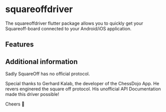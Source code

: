 # squareoffdriver

The squareoffdriver flutter package allows you to quickly get your Squareoff-board connected
to your Android/iOS application.

## Features


## Additional information

Sadly SquareOff has no official protocol.

Special thanks to Gerhard Kalab, the developer of the ChessDojo App.
He revers enginered the square off protocol. His unofficial API Documentation
made this driver possible!

Cheers 🥂